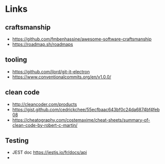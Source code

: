 # Links

## craftsmanship

- https://github.com/fmbenhassine/awesome-software-craftsmanship 
- https://roadmap.sh/roadmaps 


## tooling

- https://github.com/jlord/git-it-electron
- https://www.conventionalcommits.org/en/v1.0.0/



## clean code

- http://cleancoder.com/products 
- https://gist.github.com/cedrickchee/55ecfbaac643bf0c24da6874bf4feb08
- https://cheatography.com/costemaxime/cheat-sheets/summary-of-clean-code-by-robert-c-martin/


## Testing

- JEST doc https://jestjs.io/fr/docs/api 
- 